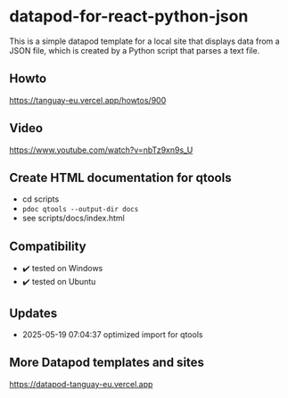 # datapod-for-react-python-json

This is a simple datapod template for a local site that displays data from a JSON file, which is created by a Python script that parses a text file.

## Howto

https://tanguay-eu.vercel.app/howtos/900

## Video

https://www.youtube.com/watch?v=nbTz9xn9s_U

## Create HTML documentation for qtools

- cd scripts
- `pdoc qtools --output-dir docs`
- see scripts/docs/index.html

## Compatibility

-   ✔️ tested on Windows
-   ✔️ tested on Ubuntu

## Updates

-   2025-05-19 07:04:37 optimized import for qtools

## More Datapod templates and sites

https://datapod-tanguay-eu.vercel.app
